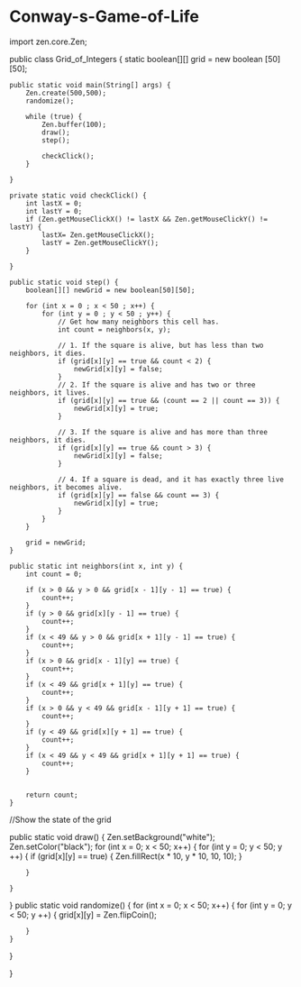 # Conway-s-Game-of-Life
import zen.core.Zen;


public class Grid_of_Integers {
	static boolean[][] grid = new boolean [50][50];

	public static void main(String[] args) {
		Zen.create(500,500);
		randomize();

		while (true) {
			Zen.buffer(100);
			draw();
			step();
			
			checkClick();
		}

	}

	private static void checkClick() {
		int lastX = 0;
		int lastY = 0;
		if (Zen.getMouseClickX() != lastX && Zen.getMouseClickY() != lastY) {
			lastX= Zen.getMouseClickX();
			lastY = Zen.getMouseClickY();
		}
		
	}

	public static void step() {
		boolean[][] newGrid = new boolean[50][50];

		for (int x = 0 ; x < 50 ; x++) {
			for (int y = 0 ; y < 50 ; y++) {
				// Get how many neighbors this cell has.
				int count = neighbors(x, y);

				// 1. If the square is alive, but has less than two neighbors, it dies.
				if (grid[x][y] == true && count < 2) {
					newGrid[x][y] = false;
				}
				// 2. If the square is alive and has two or three neighbors, it lives.
				if (grid[x][y] == true && (count == 2 || count == 3)) {
					newGrid[x][y] = true;
				}

				// 3. If the square is alive and has more than three neighbors, it dies.
				if (grid[x][y] == true && count > 3) {
					newGrid[x][y] = false;
				}

				// 4. If a square is dead, and it has exactly three live neighbors, it becomes alive.
				if (grid[x][y] == false && count == 3) {
					newGrid[x][y] = true;
				}
			}
		}

		grid = newGrid;
	}

	public static int neighbors(int x, int y) {
		int count = 0;

		if (x > 0 && y > 0 && grid[x - 1][y - 1] == true) {
			count++;
		}
		if (y > 0 && grid[x][y - 1] == true) {
			count++;
		}
		if (x < 49 && y > 0 && grid[x + 1][y - 1] == true) {
			count++;
		}
		if (x > 0 && grid[x - 1][y] == true) {
			count++;
		}
		if (x < 49 && grid[x + 1][y] == true) {
			count++;
		}
		if (x > 0 && y < 49 && grid[x - 1][y + 1] == true) {
			count++;
		}
		if (y < 49 && grid[x][y + 1] == true) {
			count++;
		}
		if (x < 49 && y < 49 && grid[x + 1][y + 1] == true) {
			count++;
		}


		return count;
	}


//Show the state of the grid

public static void draw() {
	Zen.setBackground("white");
	Zen.setColor("black");
	for (int x = 0; x < 50; x++) {
		for (int y = 0; y < 50; y ++) {
			if (grid[x][y] == true) {
				Zen.fillRect(x * 10, y * 10, 10, 10);
			}

		}

	}
}
public static void randomize() {
	for (int x = 0; x < 50; x++) {
		for (int y = 0; y < 50; y ++) {
			grid[x][y] = Zen.flipCoin();

		}
	}

}




}


